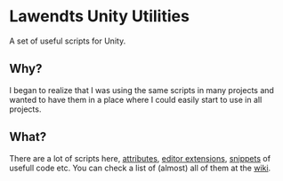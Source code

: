 # Lawendts Unity Utilities
A set of useful scripts for Unity.

## Why?
I began to realize that I was using the same scripts in many projects and wanted to have them in a place where I could easily start to use in all projects.

## What?
There are a lot of scripts here, [attributes](https://github.com/Lawendt/UnityLawUtilities/tree/master/CustomAttributes), [editor extensions](https://github.com/Lawendt/UnityLawUtilities/tree/master/Editor), [snippets](https://github.com/Lawendt/UnityLawUtilities/tree/master/Snippets) of usefull code etc. You can check a list of (almost) all of them at the [wiki](https://github.com/Lawendt/UnityLawUtilities/wiki).


